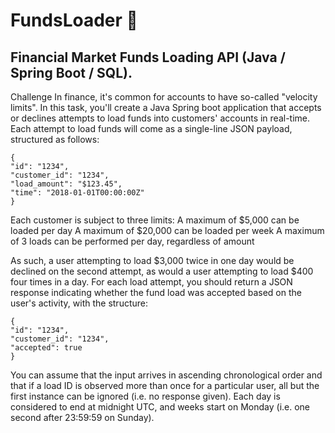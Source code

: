 # FundsLoader 💸
## Financial Market Funds Loading API (Java / Spring Boot / SQL).


Challenge
In finance, it's common for accounts to have so-called "velocity limits". In this task, you'll create a Java Spring boot application
that accepts or declines attempts to load funds into customers' accounts in real-time. Each attempt to load funds will come as a
single-line JSON payload, structured as follows:
```
{
"id": "1234",
"customer_id": "1234",
"load_amount": "$123.45",
"time": "2018-01-01T00:00:00Z"
}
```

Each customer is subject to three limits:
A maximum of $5,000 can be loaded per day
A maximum of $20,000 can be loaded per week
A maximum of 3 loads can be performed per day, regardless of amount

As such, a user attempting to load $3,000 twice in one day would be declined on the second attempt, as would a user attempting
to load $400 four times in a day. For each load attempt, you should return a JSON response indicating whether the fund load was
accepted based on the user's activity, with the structure:
```
{
"id": "1234",
"customer_id": "1234",
"accepted": true
}
```

You can assume that the input arrives in ascending chronological order and that if a load ID is observed more than once for a
particular user, all but the first instance can be ignored (i.e. no response given). Each day is considered to end at midnight
UTC, and weeks start on Monday (i.e. one second after 23:59:59 on Sunday).
